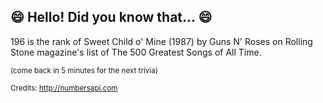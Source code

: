 ## :smile: Hello! Did you know that... :smile:
196 is the rank of Sweet Child o' Mine (1987) by Guns N' Roses on Rolling Stone magazine's list of The 500 Greatest Songs of All Time.

<sup>(come back in 5 minutes for the next trivia)</sup>


<sup>Credits: http://numbersapi.com</sup>
